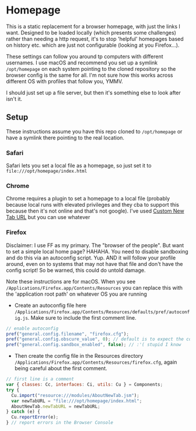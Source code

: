 # Homepage

This is a static replacement for a browser homepage, with just the links I want. Designed to be loaded locally (which presents some challenges) rather than needing a http request, it's to stop 'helpful' homepages based on history etc. which are just not configurable (looking at you Firefox...).

These settings can follow you around tp computers with different usernames. I use macOS and recommend you set up a symlink `/opt/homepage` on each system pointing to the cloned repository so the browser config is the same for all. I'm not sure how this works across different OS with profiles that follow you, YMMV.

I should just set up a file server, but then it's something else to look after isn't it.

## Setup

These instructions assume you have this repo cloned to `/opt/homepage` or have a symlink there pointing to the real location.

### Safari

Safari lets you set a local file as a homepage, so just set it to `file:///opt/homepage/index.html`

### Chrome

Chrome requires a plugin to set a homepage to a local file (probably because local runs with elevated privileges and they cba to support this because then it's not online and that's not google). I've used [Custom New Tab URL](https://chrome.google.com/webstore/detail/custom-new-tab-url/mmjbdbjnoablegbkcklggeknkfcjkjia) but you can use whatever

### Firefox

Disclaimer: I use FF as my primary. The "browser of the people". But want to set a simple local home page? HAHAHA. You need to disable sandboxing and do this via an autoconfig script. Yup. AND it will follow your profile around, even on to systems that may not have that file and don't have the config script! So be warned, this could do untold damage.

Note these instructions are for macOS. When you see `/Applications/Firefox.app/Contents/Resources` you can replace this with the 'application root path' on whatever OS you are running

- Create an autoconfig file here `/Applications/Firefox.app/Contents/Resources/defaults/pref/autoconfig.js`. Make sure to include the first comment line.

```javascript
// enable autoconfig
pref("general.config.filename", "firefox.cfg");
pref("general.config.obscure_value", 0); // default is to expect the content to be 13 bytes offset for obscurity
pref("general.config.sandbox_enabled", false); // :'( stupid I know
```

- Then create the config file in the Resources directory `/Applications/Firefox.app/Contents/Resources/firefox.cfg`, again being careful about the first comment.

```javascript
// first line is a comment
var { classes: Cc, interfaces: Ci, utils: Cu } = Components;
try {
  Cu.import("resource:///modules/AboutNewTab.jsm");
  var newTabURL = "file:///opt/homepage/index.html";
  AboutNewTab.newTabURL = newTabURL;
} catch (e) {
  Cu.reportError(e);
} // report errors in the Browser Console
```
